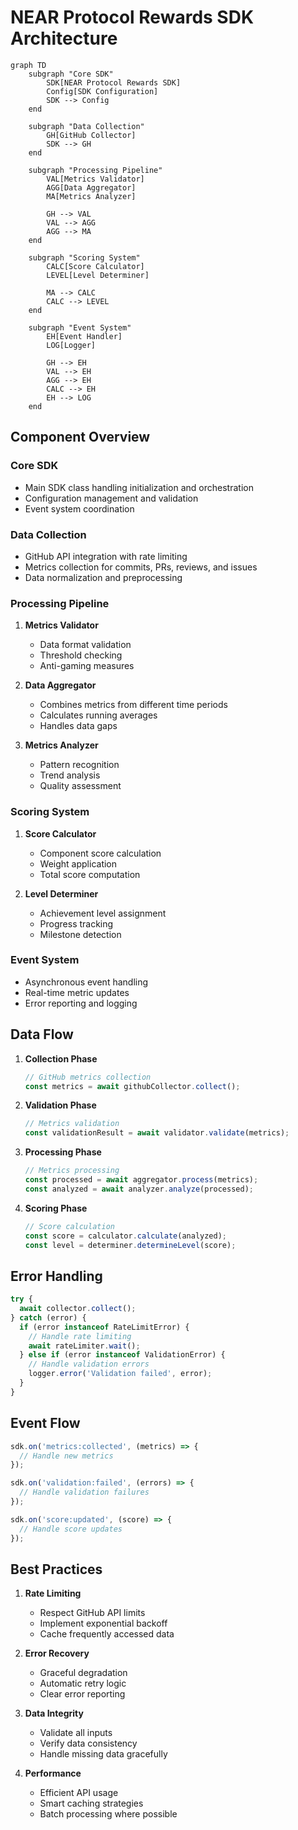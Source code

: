 # NEAR Protocol Rewards SDK Architecture

```mermaid
graph TD
    subgraph "Core SDK"
        SDK[NEAR Protocol Rewards SDK]
        Config[SDK Configuration]
        SDK --> Config
    end

    subgraph "Data Collection"
        GH[GitHub Collector]
        SDK --> GH
    end

    subgraph "Processing Pipeline"
        VAL[Metrics Validator]
        AGG[Data Aggregator]
        MA[Metrics Analyzer]
        
        GH --> VAL
        VAL --> AGG
        AGG --> MA
    end

    subgraph "Scoring System"
        CALC[Score Calculator]
        LEVEL[Level Determiner]
        
        MA --> CALC
        CALC --> LEVEL
    end

    subgraph "Event System"
        EH[Event Handler]
        LOG[Logger]
        
        GH --> EH
        VAL --> EH
        AGG --> EH
        CALC --> EH
        EH --> LOG
    end
```

## Component Overview

### Core SDK

- Main SDK class handling initialization and orchestration
- Configuration management and validation
- Event system coordination

### Data Collection

- GitHub API integration with rate limiting
- Metrics collection for commits, PRs, reviews, and issues
- Data normalization and preprocessing

### Processing Pipeline

1. **Metrics Validator**
   - Data format validation
   - Threshold checking
   - Anti-gaming measures

2. **Data Aggregator**
   - Combines metrics from different time periods
   - Calculates running averages
   - Handles data gaps

3. **Metrics Analyzer**
   - Pattern recognition
   - Trend analysis
   - Quality assessment

### Scoring System

1. **Score Calculator**
   - Component score calculation
   - Weight application
   - Total score computation

2. **Level Determiner**
   - Achievement level assignment
   - Progress tracking
   - Milestone detection

### Event System

- Asynchronous event handling
- Real-time metric updates
- Error reporting and logging

## Data Flow

1. **Collection Phase**

   ```typescript
   // GitHub metrics collection
   const metrics = await githubCollector.collect();
   ```

2. **Validation Phase**

   ```typescript
   // Metrics validation
   const validationResult = await validator.validate(metrics);
   ```

3. **Processing Phase**

   ```typescript
   // Metrics processing
   const processed = await aggregator.process(metrics);
   const analyzed = await analyzer.analyze(processed);
   ```

4. **Scoring Phase**

   ```typescript
   // Score calculation
   const score = calculator.calculate(analyzed);
   const level = determiner.determineLevel(score);
   ```

## Error Handling

```typescript
try {
  await collector.collect();
} catch (error) {
  if (error instanceof RateLimitError) {
    // Handle rate limiting
    await rateLimiter.wait();
  } else if (error instanceof ValidationError) {
    // Handle validation errors
    logger.error('Validation failed', error);
  }
}
```

## Event Flow

```typescript
sdk.on('metrics:collected', (metrics) => {
  // Handle new metrics
});

sdk.on('validation:failed', (errors) => {
  // Handle validation failures
});

sdk.on('score:updated', (score) => {
  // Handle score updates
});
```

## Best Practices

1. **Rate Limiting**
   - Respect GitHub API limits
   - Implement exponential backoff
   - Cache frequently accessed data

2. **Error Recovery**
   - Graceful degradation
   - Automatic retry logic
   - Clear error reporting

3. **Data Integrity**
   - Validate all inputs
   - Verify data consistency
   - Handle missing data gracefully

4. **Performance**
   - Efficient API usage
   - Smart caching strategies
   - Batch processing where possible
